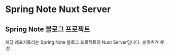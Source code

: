 # Spring Note Nuxt Server
## Spring Note 블로그 프로젝트

해당 레포지토리는 Spring Note 블로그 프로젝트의 Nuxt Server입니다.
*설명추가 예정*
